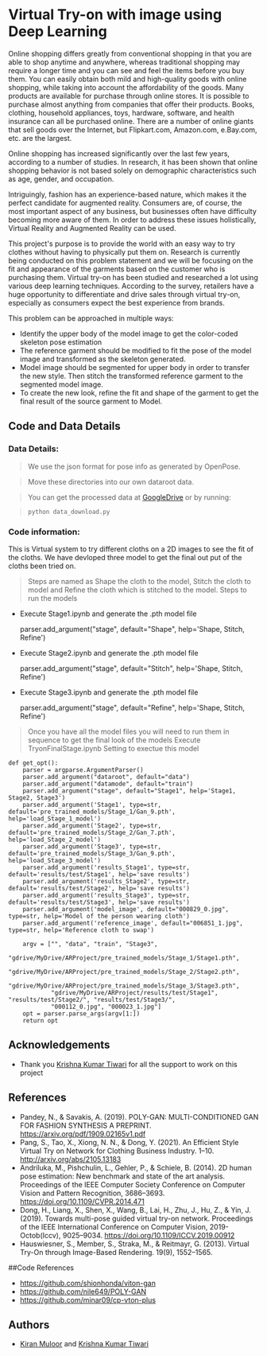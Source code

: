 
# Virtual Try-on with image using Deep Learning

Online shopping differs greatly from conventional shopping in that you are able to shop anytime and anywhere, whereas traditional shopping may require a longer time and you can see and feel the items before you buy them. You can easily obtain both mild and high-quality goods with online shopping, while taking into account the affordability of the goods. Many products are available for purchase through online stores. It is possible to purchase almost anything from companies that offer their products. Books, clothing, household appliances, toys, hardware, software, and health insurance can all be purchased online. There are a number of online giants that sell goods over the Internet, but Flipkart.com, Amazon.com, e.Bay.com, etc. are the largest.

Online shopping has increased significantly over the last few years, according to a number of studies. In research, it has been shown that online shopping behavior is not based solely on demographic characteristics such as age, gender, and occupation.

Intriguingly, fashion has an experience-based nature, which makes it the perfect candidate for augmented reality. Consumers are, of course, the most important aspect of any business, but businesses often have difficulty becoming more aware of them. In order to address these issues holistically, Virtual Reality and Augmented Reality can be used.

This project's purpose is to provide the world with an easy way to try clothes without having to physically put them on. Research is currently being conducted on this problem statement and we will be focusing on the fit and appearance of the garments based on the customer who is purchasing them. Virtual try-on has been studied and researched a lot using various deep learning techniques. According to the survey, retailers have a huge opportunity to differentiate and drive sales through virtual try-on, especially as consumers expect the best experience from brands.

This problem can be approached in multiple ways:

- Identify the upper body of the model image to get the color-coded skeleton pose estimation
- The reference garment should be modified to fit the pose of the model image and transformed as the skeleton generated.
- Model image should be segmented for upper body in order to transfer the new style. Then stitch the transformed reference garment to the segmented model image.
- To create the new look, refine the fit and shape of the garment to get the final result of the source garment to Model.

## Code and Data Details
### Data Details:
> We use the json format for pose info as generated by OpenPose.

> Move these directories into our own dataroot data.

> You can get the processed data at [GoogleDrive](https://drive.google.com/open?id=1MxCUvKxejnwWnoZ-KoCyMCXo3TLhRuTo) or by running:

> `python data_download.py`

### Code information:
This is Virtual system to try different cloths on a 2D images to see the fit of the cloths. We have devloped three model to get the final out put of the cloths been tried on.
>Steps are named as Shape the cloth to the model, Stitch the cloth to model and Refine the cloth which is stitched to the model.
>Steps to run the models
- Execute Stage1.ipynb and generate the .pth model file
   
    parser.add_argument("stage", default="Shape", help='Shape, Stitch, Refine')
- Execute Stage2.ipynb and generate the .pth model file
   
    parser.add_argument("stage", default="Stitch", help='Shape, Stitch, Refine')
- Execute Stage3.ipynb and generate the .pth model file
    
    parser.add_argument("stage", default="Refine", help='Shape, Stitch, Refine')
    
>Once you have all the model files you will need to run them in sequence to get the final look of the models
>Execute TryonFinalStage.ipynb
    Setting to exectue this model
    
    def get_opt():
        parser = argparse.ArgumentParser()
        parser.add_argument("dataroot", default="data")
        parser.add_argument("datamode", default="train")
        parser.add_argument("stage", default="Stage1", help='Stage1, Stage2, Stage3')
        parser.add_argument('Stage1', type=str, default='pre_trained_models/Stage_1/Gan_9.pth', help='load_Stage_1_model')
        parser.add_argument('Stage2', type=str, default='pre_trained_models/Stage_2/Gan_7.pth', help='load_Stage_2_model')
        parser.add_argument('Stage3', type=str, default='pre_trained_models/Stage_3/Gan_9.pth', help='load_Stage_3_model')
        parser.add_argument('results_Stage1', type=str, default='results/test/Stage1', help='save results')
        parser.add_argument('results_Stage2', type=str, default='results/test/Stage2', help='save results')
        parser.add_argument('results_Stage3', type=str, default='results/test/Stage3', help='save results')
        parser.add_argument('model_image', default="000829_0.jpg", type=str, help='Model of the person wearing cloth')
        parser.add_argument('reference_image', default="006851_1.jpg", type=str, help='Reference cloth to swap')

        argv = ["", "data", "train", "Stage3",
                "gdrive/MyDrive/ARProject/pre_trained_models/Stage_1/Stage1.pth", 
                "gdrive/MyDrive/ARProject/pre_trained_models/Stage_2/Stage2.pth",
                "gdrive/MyDrive/ARProject/pre_trained_models/Stage_3/Stage3.pth",
                "gdrive/MyDrive/ARProject/results/test/Stage1", "results/test/Stage2/", "results/test/Stage3/",
                "000112_0.jpg", "000023_1.jpg"]
        opt = parser.parse_args(argv[1:])
        return opt
## Acknowledgements

 - Thank you [Krishna Kumar Tiwari](https://www.linkedin.com/in/agentkk/) for all the support to work on this project

## References
- Pandey, N., & Savakis, A. (2019). POLY-GAN: MULTI-CONDITIONED GAN FOR FASHION SYNTHESIS A PREPRINT. https://arxiv.org/pdf/1909.02165v1.pdf
- Pang, S., Tao, X., Xiong, N. N., & Dong, Y. (2021). An Efficient Style Virtual Try on Network for Clothing Business Industry. 1–10. http://arxiv.org/abs/2105.13183
- Andriluka, M., Pishchulin, L., Gehler, P., & Schiele, B. (2014). 2D human pose estimation: New benchmark and state of the art analysis. Proceedings of the IEEE Computer          Society Conference on Computer Vision and Pattern Recognition, 3686–3693. https://doi.org/10.1109/CVPR.2014.471
- Dong, H., Liang, X., Shen, X., Wang, B., Lai, H., Zhu, J., Hu, Z., & Yin, J. (2019). Towards multi-pose guided virtual try-on network. Proceedings of the IEEE International      Conference on Computer Vision, 2019-Octob(Iccv), 9025–9034. https://doi.org/10.1109/ICCV.2019.00912
- Hauswiesner, S., Member, S., Straka, M., & Reitmayr, G. (2013). Virtual Try-On through Image-Based Rendering. 19(9), 1552–1565.

##Code References
- https://github.com/shionhonda/viton-gan
- https://github.com/nile649/POLY-GAN
- https://github.com/minar09/cp-vton-plus
 
## Authors

- [Kiran Muloor](https://www.linkedin.com/in/kmuloor/) and [Krishna Kumar Tiwari](https://www.linkedin.com/in/agentkk/)

  
